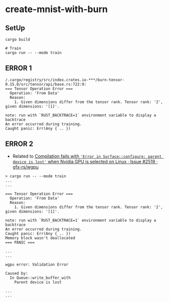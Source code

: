 # create-mnist-with-burn


## SetUp

```shell
cargo build

# Train
cargo run -- --mode train
```

## ERROR 1

```shell
/.cargo/registry/src/index.crates.io-***/burn-tensor-0.15.0/src/tensor/api/base.rs:722:9:
=== Tensor Operation Error ===
  Operation: 'From Data'
  Reason:
    1. Given dimensions differ from the tensor rank. Tensor rank: '2', given dimensions: '[1]'.

note: run with `RUST_BACKTRACE=1` environment variable to display a backtrace
An error occurred during training.
Caught panic: Err(Any { .. })
```

## ERROR 2

- Related to [Compilation fails with `'Error in Surface::configure: parent device is lost'` when Nvidia GPU is selected on Linux · Issue #2519 · gfx-rs/wgpu](https://github.com/gfx-rs/wgpu/issues/2519)

```shell
> cargo run -- --mode train
...
...

=== Tensor Operation Error ===
  Operation: 'From Data'
  Reason:
    1. Given dimensions differ from the tensor rank. Tensor rank: '2', given dimensions: '[1]'.

note: run with `RUST_BACKTRACE=1` environment variable to display a backtrace
An error occurred during training.
Caught panic: Err(Any { .. })
Memory block wasn't deallocated
=== PANIC ===

...
...

wgpu error: Validation Error

Caused by:
  In Queue::write_buffer_with
    Parent device is lost

...
...
```
